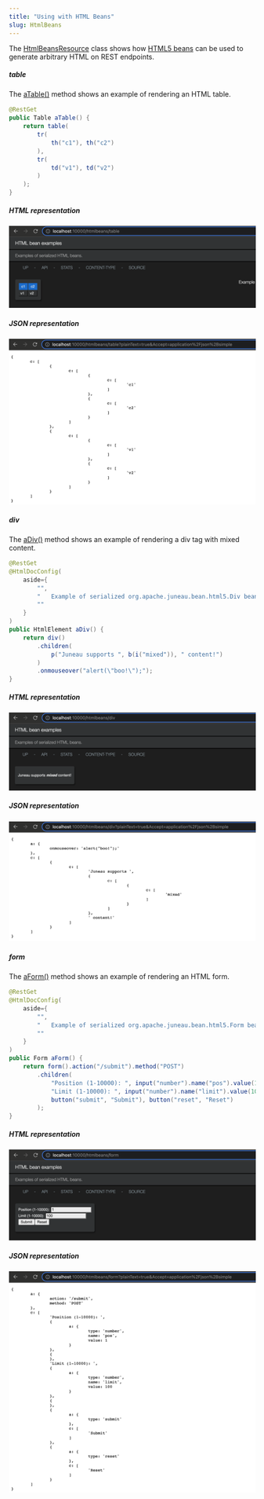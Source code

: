 ```yaml
---
title: "Using with HTML Beans"
slug: HtmlBeans
---
```


The <a href="/site/apidocs/org/apache/juneau/examples/rest/HtmlBeansResource.html" target="_blank">HtmlBeansResource</a> class shows how <a href="/site/apidocs/org/apache/juneau/bean/html5/package-summary.html" target="_blank">HTML5 beans</a> can be used to generate arbitrary HTML on REST endpoints.

##### table

The <a href="/site/apidocs/org/apache/juneau/examples/rest/HtmlBeansResource.html#aTable()" target="_blank">aTable()</a> method shows an example of
rendering an HTML table.

```java
@RestGet
public Table aTable() {
    return table(
        tr(
            th("c1"), th("c2")
        ),
        tr(
            td("v1"), td("v2")
        )
    );
}
```

##### HTML representation

![HTML Table](/img/doc-files/jrs.HtmlBeans.table.png)

##### JSON representation

![HTML Table JSON](/img/doc-files/jrs.HtmlBeans.table.json.png)

##### div

The <a href="/site/apidocs/org/apache/juneau/examples/rest/HtmlBeansResource.html#aDiv()" target="_blank">aDiv()</a> method shows an example of
rendering a div tag with mixed content.

```java
@RestGet
@HtmlDocConfig(
    aside={
        "",
        "	Example of serialized org.apache.juneau.bean.html5.Div bean.",
        ""
    }
)
public HtmlElement aDiv() {
    return div()
        .children(
            p("Juneau supports ", b(i("mixed")), " content!")
        )
        .onmouseover("alert(\"boo!\");");
}
```

##### HTML representation

![HTML Div](/img/doc-files/jrs.HtmlBeans.div.png)

##### JSON representation

![HTML Div JSON](/img/doc-files/jrs.HtmlBeans.div.json.png)

##### form

The <a href="/site/apidocs/org/apache/juneau/examples/rest/HtmlBeansResource.html#aForm()" target="_blank">aForm()</a> method shows an example of
rendering an HTML form.

```java
@RestGet
@HtmlDocConfig(
    aside={
        "",
        "	Example of serialized org.apache.juneau.bean.html5.Form bean.",
        ""
    }
)
public Form aForm() {
    return form().action("/submit").method("POST")
        .children(
            "Position (1-10000): ", input("number").name("pos").value(1), br(),
            "Limit (1-10000): ", input("number").name("limit").value(100), br(),
            button("submit", "Submit"), button("reset", "Reset")
        );
}
```

##### HTML representation

![HTML Form](/img/doc-files/jrs.HtmlBeans.form.png)

##### JSON representation

![HTML Form JSON](/img/doc-files/jrs.HtmlBeans.form.json.png)